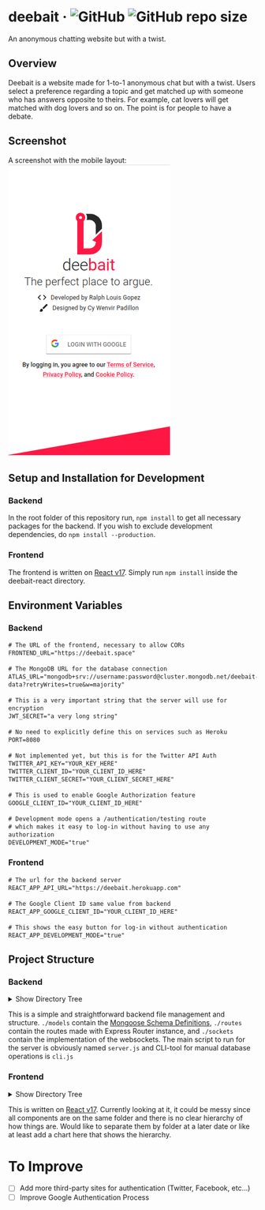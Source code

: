 # deebait &middot; ![GitHub](https://img.shields.io/github/license/sevora/deebait) ![GitHub repo size](https://img.shields.io/github/repo-size/sevora/deebait) 
An anonymous chatting website but with a twist.

## Overview
Deebait is a website made for 1-to-1 anonymous chat but with a twist. Users select a preference regarding a topic and get matched up with someone who has answers opposite to theirs. For example, cat lovers will get matched with dog lovers and so on. The point is for people to have a debate.

## Screenshot
A screenshot with the mobile layout: <br />
![Deebait Screenshot](screenshot.png)

## Setup and Installation for Development
### Backend
In the root folder of this repository run, `npm install` to get all necessary packages for the backend. If you wish to exclude development dependencies, do `npm install --production`.

### Frontend
The frontend is written on [React v17](https://reactjs.org/blog/2020/10/20/react-v17.html). Simply run `npm install` inside the deebait-react directory.

## Environment Variables
### Backend
```
# The URL of the frontend, necessary to allow CORs
FRONTEND_URL="https://deebait.space"

# The MongoDB URL for the database connection
ATLAS_URL="mongodb+srv://username:password@cluster.mongodb.net/deebait-data?retryWrites=true&w=majority"

# This is a very important string that the server will use for encryption
JWT_SECRET="a very long string"

# No need to explicitly define this on services such as Heroku
PORT=8080

# Not implemented yet, but this is for the Twitter API Auth
TWITTER_API_KEY="YOUR_KEY_HERE"
TWITTER_CLIENT_ID="YOUR_CLIENT_ID_HERE"
TWITTER_CLIENT_SECRET="YOUR_CLIENT_SECRET_HERE"

# This is used to enable Google Authorization feature
GOOGLE_CLIENT_ID="YOUR_CLIENT_ID_HERE"

# Development mode opens a /authentication/testing route
# which makes it easy to log-in without having to use any authorization
DEVELOPMENT_MODE="true"
```

### Frontend
```
# The url for the backend server
REACT_APP_API_URL="https://deebait.herokuapp.com"

# The Google Client ID same value from backend
REACT_APP_GOOGLE_CLIENT_ID="YOUR_CLIENT_ID_HERE"

# This shows the easy button for log-in without authentication
REACT_APP_DEVELOPMENT_MODE="true"
```

## Project Structure
### Backend
<details><summary>Show Directory Tree</summary>

```
.
├── cli.js
├── helper.js
├── models
│   ├── thread.js
│   ├── topic.js
│   └── user.js
├── package.json
├── package-lock.json
├── README.md
├── routes
│   ├── authentication.js
│   ├── decode-token.js
│   └── user-controls.js
├── server.js
├── sockets
│   ├── chat.js
│   └── connection.js
└── TODO
```
</details>

This is a simple and straightforward backend file management and structure. `./models` contain the [Mongoose Schema Definitions](https://mongoosejs.com/docs/guide.html), `./routes` contain the routes made with Express Router instance, and `./sockets` contain the implementation of the 
websockets. The main script to run for the server is obviously named `server.js` and CLI-tool for
manual database operations is `cli.js`

### Frontend
<details><summary>Show Directory Tree</summary>

```
deebait-react
├── package.json
├── package-lock.json
├── public
│   ├── cookie-policy.html
│   ├── favicon.ico
│   ├── images
│   │   └── triple-dot.gif
│   ├── index.html
│   ├── logo192.png
│   ├── logo512.png
│   ├── manifest.json
│   ├── privacy-policy.html
│   ├── _redirects
│   ├── robots.txt
│   └── terms-of-service.html
├── README.md
└── src
    ├── App.css
    ├── App.js
    ├── App.test.js
    ├── components
    │   ├── AlignTextIcon.js
    │   ├── BrandBar.js
    │   ├── Dashboard.js
    │   ├── Debate.js
    │   ├── DebateMessage.js
    │   ├── DebateQuip.js
    │   ├── DesktopNavigation.js
    │   ├── EndButton.js
    │   ├── FAQ.js
    │   ├── Footer.js
    │   ├── History.js
    │   ├── HistoryView.js
    │   ├── Home.js
    │   ├── Landing.js
    │   ├── Loader.js
    │   ├── MobileNavigation.js
    │   ├── OpinionCard.js
    │   ├── Opinions.js
    │   ├── OpinionTable.js
    │   ├── PaperGridItem.js
    │   ├── SendButton.js
    │   ├── Settings.js
    │   └── TemporaryAlert.js
    ├── index.css
    ├── index.js
    ├── logo.svg
    ├── reportWebVitals.js
    ├── setupTests.js
    └── Theme.js
```
</details>

This is written on [React v17](https://reactjs.org/blog/2020/10/20/react-v17.html). Currently looking at it, it could be messy since all components are on the same folder and there is no clear hierarchy of how things are. Would like to separate them by folder at a later date or like at least add a chart here that shows the hierarchy.

# To Improve
- [ ] Add more third-party sites for authentication (Twitter, Facebook, etc...)
- [ ] Improve Google Authentication Process
